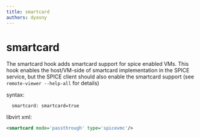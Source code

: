 ```yaml
---
title: smartcard
authors: dyasny
---
```


# smartcard

The smartcard hook adds smartcard support for spice enabled VMs. This hook enables the host/VM-side of smartcard implementation in the SPICE service, but the SPICE client should also enable the smartcard support (see `remote-viewer --help-all` for details)

syntax:

      smartcard: smartcard=true

libvirt xml:

```xml
<smartcard mode='passthrough' type='spicevmc'/>
```

